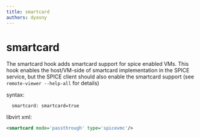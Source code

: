 ```yaml
---
title: smartcard
authors: dyasny
---
```


# smartcard

The smartcard hook adds smartcard support for spice enabled VMs. This hook enables the host/VM-side of smartcard implementation in the SPICE service, but the SPICE client should also enable the smartcard support (see `remote-viewer --help-all` for details)

syntax:

      smartcard: smartcard=true

libvirt xml:

```xml
<smartcard mode='passthrough' type='spicevmc'/>
```

